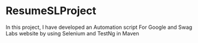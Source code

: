 # ResumeSLProject
In this project, I have developed an Automation script For Google and Swag Labs website by using Selenium and TestNg in Maven
